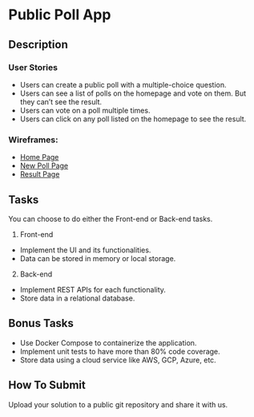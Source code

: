 # Public Poll App

## Description
### User Stories
- Users can create a public poll with a multiple-choice question.
- Users can see a list of polls on the homepage and vote on them. But they can’t see the result.
- Users can vote on a poll multiple times.
- Users can click on any poll listed on the homepage to see the result.

### Wireframes: 
- [Home Page](images/home_page.svg)
- [New Poll Page](images/new_poll_page.svg)
- [Result Page](images/result_page.svg)

## Tasks
You can choose to do either the Front-end or Back-end tasks.

1. Front-end
- Implement the UI and its functionalities.
- Data can be stored in memory or local storage.  

2. Back-end
- Implement REST APIs for each functionality.
- Store data in a relational database.

## Bonus Tasks
- Use Docker Compose to containerize the application.
- Implement unit tests to have more than 80% code coverage.
- Store data using a cloud service like AWS, GCP, Azure, etc.

## How To Submit
Upload your solution to a public git repository and share it with us.